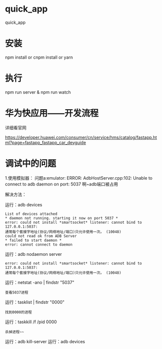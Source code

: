 # quick_app
quick_app

# 安装

npm install  or cnpm install or yarn

# 执行

npm run server & npm run watch

# 华为快应用——开发流程

详细看官网

https://developer.huawei.com/consumer/cn/service/hms/catalog/fastapp.html?page=fastapp_fastapp_car_devguide

# 调试中的问题

1.使用模拟器：
问题a:emulator: ERROR: AdbHostServer.cpp:102: Unable to connect to adb daemon on port: 5037
啊~adb端口被占用

解决方法：

运行：adb devices

~~~ nodejs
List of devices attached
* daemon not running. starting it now on port 5037 *
error: could not install *smartsocket* listener: cannot bind to 127.0.0.1:5037:
通常每个套接字地址(协议/网络地址/端口)只允许使用一次。 (10048)
could not read ok from ADB Server
* failed to start daemon *
error: cannot connect to daemon
~~~

运行：adb nodaemon server

~~~ nodejs
error: could not install *smartsocket* listener: cannot bind to 127.0.0.1:5037:
通常每个套接字地址(协议/网络地址/端口)只允许使用一次。 (10048)
~~~

运行：netstat -ano | findstr "5037"

~~~ nodejs
查看5037进程
~~~

运行：tasklist | findstr "0000"

~~~ nodejs
找到0000的进程
~~~

运行：taskkill /f /pid 0000

~~~ nodejs
杀掉进程~~
~~~

运行：adb kill-server
运行：adb devices
